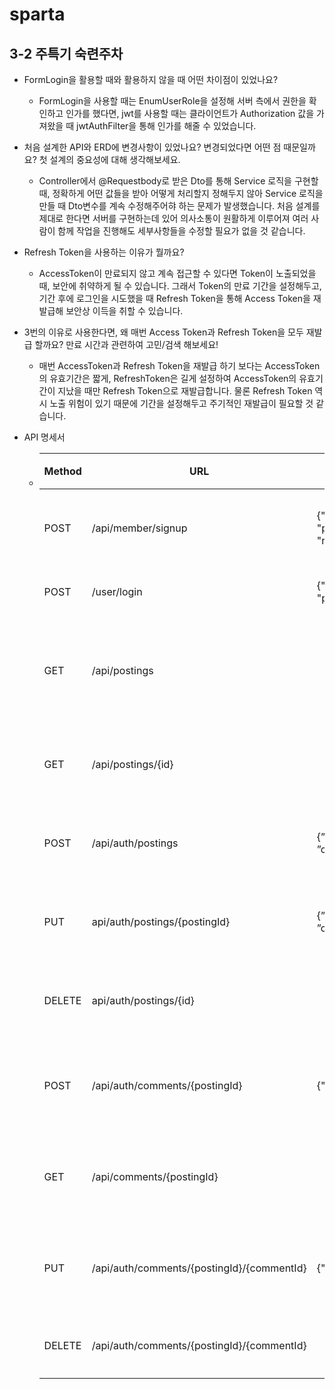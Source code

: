 # sparta

## 3-2 주특기 숙련주차

- FormLogin을 활용할 때와 활용하지 않을 때 어떤 차이점이 있었나요?
  - FormLogin을 사용할 때는 EnumUserRole을 설정해 서버 측에서 권한을 확인하고 인가를 했다면, jwt를 사용할 때는 클라이언트가 Authorization 값을 가져왔을 때 jwtAuthFilter을 통해 인가를 해줄 수 있었습니다. 
  
  
- 처음 설계한 API와 ERD에 변경사항이 있었나요? 
변경되었다면 어떤 점 때문일까요? 첫 설계의 중요성에 대해 생각해보세요.
  - Controller에서 @Requestbody로 받은 Dto를 통해 Service 로직을 구현할때, 정확하게 어떤 값들을 받아 어떻게 처리할지 정해두지 않아 Service 로직을 만들 때 Dto변수를 계속 수정해주어햐 하는 문제가 발생했습니다. 처음 설계를 제대로 한다면 서버를 구현하는데 있어 의사소통이 원활하게 이루어져 여러 사람이 함께 작업을 진행해도 세부사항들을 수정할 필요가 없을 것 같습니다.
  
  
- Refresh Token을 사용하는 이유가 뭘까요?
  - AccessToken이 만료되지 않고 계속 접근할 수 있다면 Token이 노출되었을 때, 보안에 취약하게 될 수 있습니다. 그래서 Token의 만료 기간을 설정해두고, 기간 후에 로그인을 시도했을 때 Refresh Token을 통해 Access Token을 재발급해 보안상 이득을 취할 수 있습니다.

- 3번의 이유로 사용한다면, 왜 매번 Access Token과 Refresh Token을 모두 재발급 할까요? 만료 시간과 관련하여 고민/검색 해보세요!
  - 매번 AccessToken과 Refresh Token을 재발급 하기 보다는 AccessToken의 유효기간은 짧게, RefreshToken은 길게 설정하여 AccessToken의 유효기간이 지났을 때만 Refresh Token으로 재발급합니다. 물론 Refresh Token 역시 노출 위험이 있기 때문에 기간을 설정해두고 주기적인 재발급이 필요할 것 같습니다.
  

- API 명세서
  - | Method | URL | Request | Response | 비고  
     ---     | --- |---      | ---      | ---|
    | POST   | /api/member/signup     | {"username":"username", "password":"password", "repassword":"password"} | {"createdAt":"createdAt", "modifiedAt": "modifiedAt", "userId": 1, "username": "username", "password": "password", "role": "USER"}  | 회원가입
    | POST   | /user/login            | {"username":"username", "password":"password"}  | none            | 로그인               
    | GET    | /api/postings         |              |                                | 게시글 목록조회                 
    | GET    | /api/postings/{id}    |              |                                | 게시글 조회       
    | POST   | /api/auth/postings    | {”title”:”title”, ”contents”:”contents”}      | {"createdAt":"createdAt", "modifiedAt": "modifiedAt", "postingid": 1, "title": "title", "writer": "username", "contents": "contents"}   | 게시글 작성   
    | PUT    | api/auth/postings/{postingId} | {”title”:”title2”, ”contents”:”contents2”} | {"createdAt":"createdAt", "modifiedAt": "modifiedAt", "postingid": 1, "title": "title2", "writer": "username", "contents": "contents2"} | 게시글 수정                    
    | DELETE | api/auth/postings/{id}   |                    | "Deleted Successfully"            | 게시글 삭제
    | POST   | /api/auth/comments/{postingId}  | {"contents":"contents"}  | {"createdAt": "createdAt","modifiedAt": "modifiedAt","commentId": 9,"postingId": 7,"username": "koo","comment": "comment3"}         | 댓글 작성                                                        
    | GET    | /api/comments/{postingId} |             |  {"createdAt": "createdAt","modifiedAt": "modifiedAt","commentId": 9,"postingId": 7,"username": "koo","comment": "comment3"} | 댓글 조회  
    | PUT    | /api/auth/comments/{postingId}/{commentId} | {"comment":"comment4"} |{"createdAt": "createdAt","modifiedAt": "modifiedAt","commentId": 9,"postingId": 7,"username": "koo","comment": "comment4"} | 댓글 수정   
    | DELETE | /api/auth/comments/{postingId}/{commentId} |            | "Deleted Successfully"  | 댓글 삭제                                  
